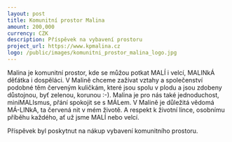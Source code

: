 ```yaml
---
layout: post
title: Komunitní prostor Malina
amount: 200,000
currency: CZK
description: Příspěvek na vybavení prostoru
project_url: https://www.kpmalina.cz
logo: /public/images/komunitni_prostor_malina_logo.jpg
---
```


Malina je komunitní prostor, kde se můžou potkat MALÍ i velcí, MALINkÁ děťátka i dospěláci.
V Malině chceme zažívat vztahy a společenství podobné těm červeným kuličkám, které jsou spolu v plodu a jsou zdobeny důstojnou, byť zelenou, korunou :-).
Malina je pro nás také jednoduchost, miniMALIsmus, přání spokojit se s MÁLem.
V Malině je důležitá vědomá MÁ-LINkA, ta červená nit v mém životě. A respekt k životní lince, osobnímu příběhu každého, ať už jsme MALÍ nebo velcí.

Příspěvek byl poskytnut na nákup vybavení komunitního prostoru.
